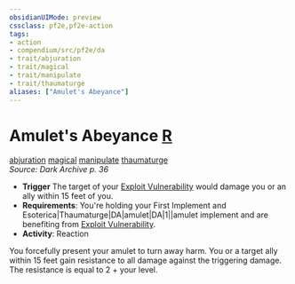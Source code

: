 ```yaml
---
obsidianUIMode: preview
cssclass: pf2e,pf2e-action
tags:
- action
- compendium/src/pf2e/da
- trait/abjuration
- trait/magical
- trait/manipulate
- trait/thaumaturge
aliases: ["Amulet's Abeyance"]
---
```

# Amulet's Abeyance [R](rules/core-rulebook/chapter-9-playing-the-game.md#Actions "Reaction")
[abjuration](rules/traits/abjuration.md)  [magical](rules/traits/magical.md)  [manipulate](rules/traits/manipulate.md)  [thaumaturge](rules/traits/thaumaturge-da.md)  
*Source: Dark Archive p. 36*  

- **Trigger** The target of your [Exploit Vulnerability](rules/actions/exploit-vulnerability-da.md) would damage you or an ally within 15 feet of you.
- **Requirements**: You're holding your First Implement and Esoterica|Thaumaturge|DA|amulet|DA|1||amulet implement and are benefiting from [Exploit Vulnerability](rules/actions/exploit-vulnerability-da.md).
- **Activity**: Reaction

You forcefully present your amulet to turn away harm. You or a target ally within 15 feet gain resistance to all damage against the triggering damage. The resistance is equal to 2 + your level.